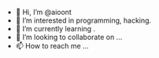 - 👋 Hi, I’m @aioont
- 👀 I’m interested in programming, hacking.
- 🌱 I’m currently learning .
- 💞️ I’m looking to collaborate on ...
- 📫 How to reach me ...

<!---
aioont/aioont is a ✨ special ✨ repository because its `README.md` (this file) appears on your GitHub profile.
You can click the Preview link to take a look at your changes.
--->
